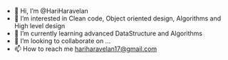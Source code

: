 - 👋 Hi, I’m @HariHaravelan
- 👀 I’m interested in Clean code, Object oriented design, Algorithms and High level design
- 🌱 I’m currently learning advanced DataStructure and Algorithms 
- 💞️ I’m looking to collaborate on ...
- 📫 How to reach me hariharavelan17@gmail.com

<!---
HariHaravelan/HariHaravelan is a ✨ special ✨ repository because its `README.md` (this file) appears on your GitHub profile.
You can click the Preview link to take a look at your changes.
--->
